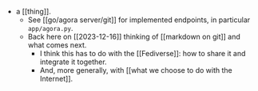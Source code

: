 - a [[thing]].
  - See [[go/agora server/git]] for implemented endpoints, in particular `app/agora.py`.
  - Back here on [[2023-12-16]] thinking of [[markdown on git]] and what comes next.
    - I think this has to do with the [[Fediverse]]: how to share it and integrate it together.
    - And, more generally, with [[what we choose to do with the Internet]].
